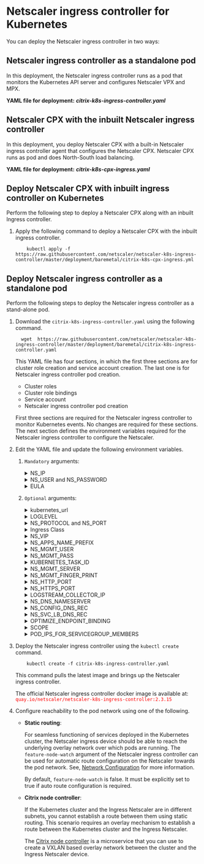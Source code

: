 # Netscaler ingress controller for Kubernetes

You can deploy the Netscaler ingress controller in two ways:

## Netscaler ingress controller as a standalone pod

In this deployment, the Netscaler ingress controller runs as a pod that monitors the Kubernetes API server and configures Netscaler VPX and MPX.

**YAML file for deployment:** ***citrix-k8s-ingress-controller.yaml***

## Netscaler CPX with the inbuilt Netscaler ingress controller

In this deployment, you deploy Netscaler CPX with a built-in Netscaler ingress controller agent that configures the Netscaler CPX. Netscaler CPX runs as pod and does North-South load balancing.

**YAML file for deployment:** ***citrix-k8s-cpx-ingress.yaml***

## Deploy Netscaler CPX with inbuilt ingress controller on Kubernetes

Perform the following step to deploy a Netscaler CPX along with an inbuilt Ingress controller.

   1. Apply the following command to deploy a Netscaler CPX with the inbuilt ingress controller.
      ```
          kubectl apply -f  https://raw.githubusercontent.com/netscaler/netscaler-k8s-ingress-controller/master/deployment/baremetal/citrix-k8s-cpx-ingress.yml
      ```

## Deploy Netscaler ingress controller as a standalone pod

Perform the following steps to deploy the Netscaler ingress controller as a stand-alone pod.



 1. Download the `citrix-k8s-ingress-controller.yaml` using the following command.
    ```
      wget  https://raw.githubusercontent.com/netscaler/netscaler-k8s-ingress-controller/master/deployment/baremetal/citrix-k8s-ingress-controller.yaml
    ```
                        
    This YAML file has four sections, in which the first three sections are for cluster role creation and service account creation. The
    last one is for Netscaler ingress controller pod creation.

    * Cluster roles
    * Cluster role bindings
    * Service account
    * Netscaler ingress controller pod creation
   
    First three sections are required for the Netscaler ingress controller to monitor Kubernetes events. No changes are required for these sections. The next section defines the environment variables required for the Netscaler ingress controller to configure the Netscaler.

 2. Edit the YAML file and update the following environment variables.

    1. `Mandatory` arguments:
       <details>
       <summary>NS_IP</summary>

         This variable is a must for the Netscaler ingress controller to configure the Netscaler appliance. Provide,
         ```
            NSIP for standalone Netscaler
            SNIP for HA (Management access has to be enabled) 
            CLIP for Cluster
         
         ```
       </details>
       <details>
       <summary>NS_USER and NS_PASSWORD</summary>

         This variable is for authenticating with Netscaler if it has non-default user name and password. You can directly pass user name and password or use Kubernetes secrets.
         For configuring a non-default Netscaler user name and password, see [Create a system user account for the Netscaler ingress controller in Netscaler](https://github.com/netscaler/netscaler-k8s-ingress-controller/blob/master/docs/deploy/deploy-cic-yaml.md#create-system-user-account-for-citrix-ingress-controller-in-citrix-adc).

         Given YAML uses Kubernetes secrets. The following steps help to create secrets to be used in YAML.

         Create secrets on Kubernetes for NS_USER and NS_PASSWORD
         Kubernetes secrets can be created by using the `kubectl create secret` command.  

                 kubectl create secret  generic nslogin --from-literal=username=<username> --from-literal=password=<password>

         >**Note:** If you are using a different secret name rather than `nslogin`, you have to update the `name` field in the YAML file.

       </details>
       <details>
       <summary>EULA</summary>

          This variable is for the end user license agreement (EULA) which has to be set as `YES` for the Netscaler ingress controller to up and run.

       </details>
    2. `Optional` arguments:

       <details>
       <summary>kubernetes_url</summary>

          This variable is an optional field for the Netscaler ingress controller to register for events. If you do not specify it explicitly, the Netscaler ingress controller uses the internal Kubernetes API server IP address.
   
       </details>
       <details>
       <summary>LOGLEVEL</summary>

         This variable is used for controlling the logs generated from the Netscaler ingress controller. Following options are available. By default the log level is DEBUG.
         * CRITICAL 
         * ERROR
         * WARNING
         * INFO
         * DEBUG
       </details>
       <details>

       <summary>NS_PROTOCOL and NS_PORT</summary>
                                
         These environment variables define the protocol and port used by the Netscaler ingress controller to communicate with the Netscaler.

         By default NS_PROTOCOL is HTTPS and NS_PORT is 443.
       </details>
       <details>
       <summary>Ingress Class</summary>

         [Ingress class](../../docs/configure/ingress-classes.md) is used when multiple Ingress load balancers are used to load balance different ingress resources.

         The Netscaler ingress controller configures Netscaler only with the ingress classes listed under --ingress-classes

                     args:
                          - --ingress-classes
                                Citrix

         Ingress resources should have the same class mentioned:

                    annotations:
                          kubernetes.io/ingress.class: "Citrix"
       </details>
       <details>

       <summary>NS_VIP</summary>

       Netscaler ingress controller uses the IP provided in this environment variable to configure a virtual IP address in the Tier-1 ADC which would receive the application traffic from the external world.

       This variable is useful in the case where all Ingresses run in the Virtual IP address. This variable takes precedence over the [frontend-ip](../../docs/configure/annotations.md) annotation.

       **Usage:**

       ```
       - name: "NS_VIP"
         value: "<Virtual IP address of Netscaler>"
       ```

       </details>
       <details>

       <summary>NS_APPS_NAME_PREFIX</summary>

       The Netscaler ingress controller uses the provided prefix to form the application entity name in the Netscaler. This variable is useful in scenarios where a Netscaler load balances applications from different clusters. Prefix allows you to segregate the Kubernetes cluster configuration.

       By default, the Netscaler ingress controller adds **k8s** as a prefix to the Netscaler entities such as, content switching (CS) virtual server, load balancing (LB) virtual server and so on. You can now customize the prefix using the `NS_APPS_NAME_PREFIX` environment variable in the Netscaler ingress controller deployment YAML file. You can use alphanumeric characters for the prefix and the prefix length should not exceed eight characters.
       **Usage:**

       ```
       - name: "NS_APPS_NAME_PREFIX"
         value: "<Name of your choice>"
       ```
       </details>
       <details>
       
       <summary>NS_MGMT_USER</summary>

        This is a Netscaler CPX specific environment variable that allows you to register the Netscaler CPX instances, installed on a Docker host, to Citrix ADM if Citrix ADM does not have default credentials. This environment variable is supported from Netscaler CPX 13.0 and later releases.

       </details>
       <details>
        
       <summary>NS_MGMT_PASS</summary>

        This is a Netscaler CPX specific environment variable that allows you to register the Netscaler CPX instances, installed on a Docker host, to Citrix ADM if Citrix ADM does not have default credentials. This environment variable is supported from Netscaler CPX 13.0 and later releases.

       </details>
        
       <details>
        
       <summary>KUBERNETES_TASK_ID</summary>

        This environment variable is used for disabling the in-built ingress controller. The value of this variable must always be “”(null string). This environment variable is deprecated now.
          
        </details>
      
       <details>
        
       <summary>NS_MGMT_SERVER</summary>

        Specifies the Citrix ADM server or the agent IP address that manages the Netscaler CPX.
        
       </details>
       <details>
        
       <summary>NS_MGMT_FINGER_PRINT</summary>

        Specifies the fingerprint of the Citrix ADM server or the agent IP address that manages Netscaler CPX.
       </details>
        
       <details>
       <summary>NS_HTTP_PORT</summary>

        Specifies the port on which the HTTP service is available in Netscaler CPX. It is used by Citrix ADM to trigger NITRO calls to Netscaler CPX.
       </details>
       <details>
       <summary>NS_HTTPS_PORT</summary>

        Specify the port on which HTTPS service is available in Netscaler CPX. It is used by Citrix ADM to trigger NITRO calls to Netscaler CPX.
       </details>
       <details>
       <summary>LOGSTREAM_COLLECTOR_IP</summary>

        Specifies the Citrix ADM IP address for collecting analytics.
       </details>
       <details>
       <summary>NS_DNS_NAMESERVER</summary>
        Enables adding DNS nameservers on Netscaler VPX.
       </details>

       <details>
       <summary>NS_CONFIG_DNS_REC</summary>
        Enables adding DNS records on Netscaler for Ingress resources. This variable is configured at the boot time and cannot be changed at runtime. Possible values are true or false. The default value is `false` and you need to set it as `true` to enable the DNS server configuration.
       </details>
       
       <details>
       <summary>NS_SVC_LB_DNS_REC</summary>
        Enables adding DNS records on Netscaler for services of type LoadBalancer. Possible values are true or false. This variable is configured at the boot time and cannot be changed at runtime. The default value is `false` and you need to set it as `true` to enable the DNS server configuration.
       </details>
      
       <details>
       <summary> OPTIMIZE_ENDPOINT_BINDING</summary>
      
       Enables or disables binding of back-end endpoints to a service group in a single API call. This variable is recommended when there are a large number of endpoints (pods) per application. Acceptable values are `True` and `False`. This environment variable is applicable only for Netscaler release 13.0–45.7 and higher versions.
       </details>

       <details>
       <summary> SCOPE</summary>
        Enables configuring the scope of Netscaler ingress controller as `Role` or `ClusterRole` binding.
        You can set the value of the `SCOPE` environment variable as `local` or `cluster`. When you set this variable as `local`, Netscaler ingress controller is deployed with `Role` binding that has limited privileges. You can use this option when you want to deploy Netscaler ingress controller with minimal privileges for a particular namespace with `Role` binding. By default, the value of `SCOPE` is set as `cluster` and Netscaler ingress controller is deployed with the `ClusterRole` binding.
       </details>
       <details>
        <summary>POD_IPS_FOR_SERVICEGROUP_MEMBERS</summary>
         By default, while configuring services of type LoadBalancer and NodePort on an external tier-1 Citrix ADC the Citrix ingress controller adds NodeIP and NodePort as service group members. If this variable is set as `True`, pod IP address and port are added instead of NodeIP and NodePort as service group members.
        </details>

1. Deploy the Netscaler ingress controller using the `kubectl create` command.
        
           kubectl create -f citrix-k8s-ingress-controller.yaml

    This command pulls the latest image and brings up the Netscaler ingress controller.
                

    The official Netscaler ingress controller docker image is available at: <span style="color:red"> `quay.io/netscaler/netscaler-k8s-ingress-controller:2.3.15` </span>


2. Configure reachability to the pod network using one of the following.

    - **Static routing**:

      For seamless functioning of services deployed in the Kubernetes cluster, the Netscaler ingress device should be able to reach the underlying overlay network over which pods are running. The
    `feature-node-watch` argument of the Netscaler ingress controller can be used for automatic route configuration on the Netscaler towards the pod network.
    See, [Network Configuration](../../docs/network/staticrouting.md) for more information. 

      By default, `feature-node-watch` is false. It must be explicitly set to true if auto route configuration is required.

    - **Citrix node controller**:

      If the Kubernetes cluster and the Ingress Netscaler are in different subnets, you cannot establish a route between them using static routing. This scenario requires an overlay mechanism to establish a route between the Kubernetes cluster and the Ingress Netscaler.  

      The [Citrix node controller](https://github.com/netscaler/netscaler-k8s-node-controller) is a microservice that you can use to create a VXLAN based overlay network between the cluster and the Ingress Netscaler device.
